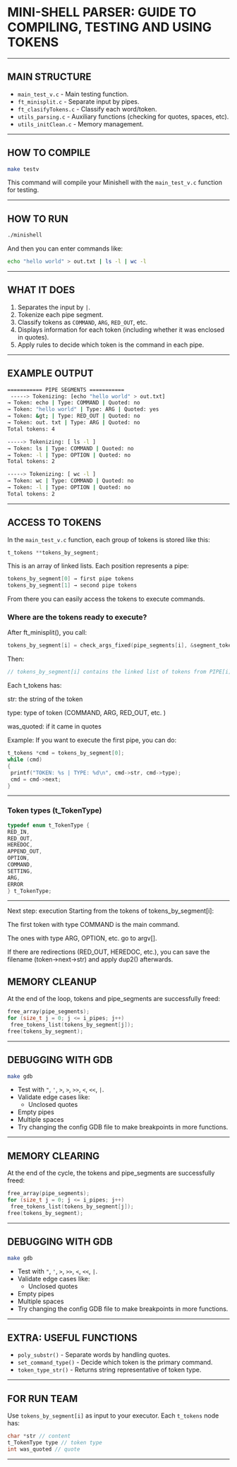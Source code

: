 # MINI-SHELL PARSER: GUIDE TO COMPILING, TESTING AND USING TOKENS

---

## MAIN STRUCTURE

- `main_test_v.c` - Main testing function.
- `ft_minisplit.c` - Separate input by pipes.
- `ft_clasifyTokens.c` - Classify each word/token.
- `utils_parsing.c` - Auxiliary functions (checking for quotes, spaces, etc).
- `utils_initClean.c` - Memory management.

---

## HOW TO COMPILE

````bash
make testv
````

This command will compile your Minishell with the `main_test_v.c` function for testing.

---

## HOW TO RUN

````bash
./minishell
````

And then you can enter commands like:

````bash
echo "hello world" > out.txt | ls -l | wc -l
````

---

## WHAT IT DOES

1. Separates the input by `|`.
2. Tokenize each pipe segment.
3. Classify tokens as `COMMAND`, `ARG`, `RED_OUT`, etc.
4. Displays information for each token (including whether it was enclosed in quotes).
5. Apply rules to decide which token is the command in each pipe.

---

## EXAMPLE OUTPUT

````bash
=========== PIPE SEGMENTS ===========
 -----> Tokenizing: [echo "hello world" > out.txt]
→ Token: echo | Type: COMMAND | Quoted: no
→ Token: "hello world" | Type: ARG | Quoted: yes
→ Token: &gt; | Type: RED_OUT | Quoted: no
→ Token: out. txt | Type: ARG | Quoted: no
Total tokens: 4

-----> Tokenizing: [ ls -l ]
→ Token: ls | Type: COMMAND | Quoted: no
→ Token: -l | Type: OPTION | Quoted: no
Total tokens: 2

-----> Tokenizing: [ wc -l ]
→ Token: wc | Type: COMMAND | Quoted: no
→ Token: -l | Type: OPTION | Quoted: no
Total tokens: 2
````

---

## ACCESS TO TOKENS

In the `main_test_v.c` function, each group of tokens is stored like this:

````c
t_tokens **tokens_by_segment;
````

This is an array of linked lists. Each position represents a pipe:

````c
tokens_by_segment[0] → first pipe tokens
tokens_by_segment[1] → second pipe tokens
````


From there you can easily access the tokens to execute commands.

### Where are the tokens ready to execute?
After ft_minisplit(), you call:

````c
tokens_by_segment[i] = check_args_fixed(pipe_segments[i], &segment_tokens);
````

Then:

````c
// tokens_by_segment[i] contains the linked list of tokens from PIPE[i]
````

Each t_tokens has:

str: the string of the token

type: type of token (COMMAND, ARG, RED_OUT, etc. )

was_quoted: if it came in quotes

Example:
If you want to execute the first pipe, you can do:

````c
t_tokens *cmd = tokens_by_segment[0];
while (cmd)
{
 printf("TOKEN: %s | TYPE: %d\n", cmd->str, cmd->type);
 cmd = cmd->next;
}
````

---

### Token types (t_TokenType)

````c
typedef enum t_TokenType {
RED_IN,
RED_OUT,
HEREDOC,
APPEND_OUT,
OPTION,
COMMAND,
SETTING,
ARG,
ERROR
} t_TokenType;
````

---

Next step: execution
Starting from the tokens of tokens_by_segment[i]:

The first token with type COMMAND is the main command.

The ones with type ARG, OPTION, etc. go to argv[].

If there are redirections (RED_OUT, HEREDOC, etc.), you can save the filename (token-&gt;next-&gt;str) and apply dup2() afterwards.


## MEMORY CLEANUP

At the end of the loop, tokens and pipe_segments are successfully freed:

````c
free_array(pipe_segments);
for (size_t j = 0; j <= i_pipes; j++)
 free_tokens_list(tokens_by_segment[j]);
free(tokens_by_segment);
````

---

## DEBUGGING WITH GDB

````bash
make gdb
````

- Test with `"`, `'`, `>`, `>`, `>>`, `<`, `<<`, `|`.
- Validate edge cases like:
  - Unclosed quotes
 - Empty pipes
 - Multiple spaces
- Try changing the config GDB file to make breakpoints in more functions.

---

## MEMORY CLEARING

At the end of the cycle, the tokens and pipe_segments are successfully freed:

````c
free_array(pipe_segments);
for (size_t j = 0; j <= i_pipes; j++)
 free_tokens_list(tokens_by_segment[j]);
free(tokens_by_segment);
````

---

## DEBUGGING WITH GDB

````bash
make gdb
````

- Test with `"`, `'`, `>`, `>>`, `<`, `<<`, `|`.
- Validate edge cases like:
  - Unclosed quotes
 - Empty pipes
 - Multiple spaces
- Try changing the config GDB file to make breakpoints in more functions.

---

## EXTRA: USEFUL FUNCTIONS

- `poly_substr()` - Separate words by handling quotes.
- `set_command_type()` - Decide which token is the primary command.
- `token_type_str()` - Returns string representative of token type.

---

## FOR RUN TEAM

Use `tokens_by_segment[i]` as input to your executor. Each `t_tokens` node has:

```c
char *str // content
t_TokenType type // token type
int was_quoted // quote
````

---